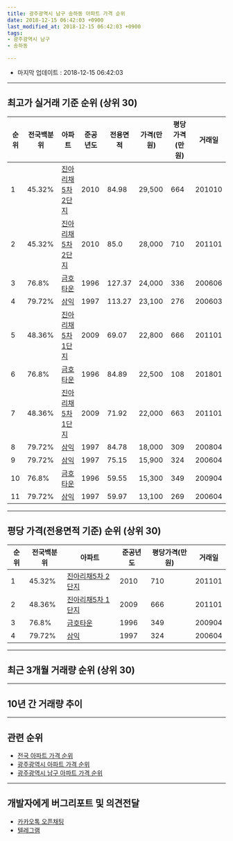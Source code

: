 ```yaml
---
title: 광주광역시 남구 송하동 아파트 가격 순위
date: 2018-12-15 06:42:03 +0900
last_modified_at: 2018-12-15 06:42:03 +0900
tags:
- 광주광역시 남구
- 송하동

---
```


* 마지막 업데이트 : 2018-12-15 06:42:03

---

## 최고가 실거래 기준 순위 (상위 30)


|순위|전국백분위|아파트|준공년도|전용면적|가격(만원)|평당가격(만원)|거래일|
|---|---|---|---|---|---|---|---|
|1|45.32%|[진아리채5차 2단지](https://search.naver.com/search.naver?query=%EA%B4%91%EC%A3%BC%EA%B4%91%EC%97%AD%EC%8B%9C+%EB%82%A8%EA%B5%AC+%EC%86%A1%ED%95%98%EB%8F%99+%EC%A7%84%EC%95%84%EB%A6%AC%EC%B1%845%EC%B0%A8+2%EB%8B%A8%EC%A7%80)|2010|84.98|29,500|664|201010|
|2|45.32%|[진아리채5차 2단지](https://search.naver.com/search.naver?query=%EA%B4%91%EC%A3%BC%EA%B4%91%EC%97%AD%EC%8B%9C+%EB%82%A8%EA%B5%AC+%EC%86%A1%ED%95%98%EB%8F%99+%EC%A7%84%EC%95%84%EB%A6%AC%EC%B1%845%EC%B0%A8+2%EB%8B%A8%EC%A7%80)|2010|85.0|28,000|710|201101|
|3|76.8%|[금호타운](https://search.naver.com/search.naver?query=%EA%B4%91%EC%A3%BC%EA%B4%91%EC%97%AD%EC%8B%9C+%EB%82%A8%EA%B5%AC+%EC%86%A1%ED%95%98%EB%8F%99+%EA%B8%88%ED%98%B8%ED%83%80%EC%9A%B4)|1996|127.37|24,000|336|200606|
|4|79.72%|[삼익](https://search.naver.com/search.naver?query=%EA%B4%91%EC%A3%BC%EA%B4%91%EC%97%AD%EC%8B%9C+%EB%82%A8%EA%B5%AC+%EC%86%A1%ED%95%98%EB%8F%99+%EC%82%BC%EC%9D%B5)|1997|113.27|23,100|276|200603|
|5|48.36%|[진아리채5차 1단지](https://search.naver.com/search.naver?query=%EA%B4%91%EC%A3%BC%EA%B4%91%EC%97%AD%EC%8B%9C+%EB%82%A8%EA%B5%AC+%EC%86%A1%ED%95%98%EB%8F%99+%EC%A7%84%EC%95%84%EB%A6%AC%EC%B1%845%EC%B0%A8+1%EB%8B%A8%EC%A7%80)|2009|69.07|22,800|666|201101|
|6|76.8%|[금호타운](https://search.naver.com/search.naver?query=%EA%B4%91%EC%A3%BC%EA%B4%91%EC%97%AD%EC%8B%9C+%EB%82%A8%EA%B5%AC+%EC%86%A1%ED%95%98%EB%8F%99+%EA%B8%88%ED%98%B8%ED%83%80%EC%9A%B4)|1996|84.89|22,500|108|201801|
|7|48.36%|[진아리채5차 1단지](https://search.naver.com/search.naver?query=%EA%B4%91%EC%A3%BC%EA%B4%91%EC%97%AD%EC%8B%9C+%EB%82%A8%EA%B5%AC+%EC%86%A1%ED%95%98%EB%8F%99+%EC%A7%84%EC%95%84%EB%A6%AC%EC%B1%845%EC%B0%A8+1%EB%8B%A8%EC%A7%80)|2009|71.92|22,000|663|201101|
|8|79.72%|[삼익](https://search.naver.com/search.naver?query=%EA%B4%91%EC%A3%BC%EA%B4%91%EC%97%AD%EC%8B%9C+%EB%82%A8%EA%B5%AC+%EC%86%A1%ED%95%98%EB%8F%99+%EC%82%BC%EC%9D%B5)|1997|84.78|18,000|309|200804|
|9|79.72%|[삼익](https://search.naver.com/search.naver?query=%EA%B4%91%EC%A3%BC%EA%B4%91%EC%97%AD%EC%8B%9C+%EB%82%A8%EA%B5%AC+%EC%86%A1%ED%95%98%EB%8F%99+%EC%82%BC%EC%9D%B5)|1997|75.15|15,900|324|200604|
|10|76.8%|[금호타운](https://search.naver.com/search.naver?query=%EA%B4%91%EC%A3%BC%EA%B4%91%EC%97%AD%EC%8B%9C+%EB%82%A8%EA%B5%AC+%EC%86%A1%ED%95%98%EB%8F%99+%EA%B8%88%ED%98%B8%ED%83%80%EC%9A%B4)|1996|59.55|15,300|349|200904|
|11|79.72%|[삼익](https://search.naver.com/search.naver?query=%EA%B4%91%EC%A3%BC%EA%B4%91%EC%97%AD%EC%8B%9C+%EB%82%A8%EA%B5%AC+%EC%86%A1%ED%95%98%EB%8F%99+%EC%82%BC%EC%9D%B5)|1997|59.97|13,100|269|200604|


---

## 평당 가격(전용면적 기준) 순위 (상위 30)


|순위|전국백분위|아파트|준공년도|평당가격(만원)|거래일|
|---|---|---|---|---|---|
|1|45.32%|[진아리채5차 2단지](https://search.naver.com/search.naver?query=%EA%B4%91%EC%A3%BC%EA%B4%91%EC%97%AD%EC%8B%9C+%EB%82%A8%EA%B5%AC+%EC%86%A1%ED%95%98%EB%8F%99+%EC%A7%84%EC%95%84%EB%A6%AC%EC%B1%845%EC%B0%A8+2%EB%8B%A8%EC%A7%80)|2010|710|201101|
|2|48.36%|[진아리채5차 1단지](https://search.naver.com/search.naver?query=%EA%B4%91%EC%A3%BC%EA%B4%91%EC%97%AD%EC%8B%9C+%EB%82%A8%EA%B5%AC+%EC%86%A1%ED%95%98%EB%8F%99+%EC%A7%84%EC%95%84%EB%A6%AC%EC%B1%845%EC%B0%A8+1%EB%8B%A8%EC%A7%80)|2009|666|201101|
|3|76.8%|[금호타운](https://search.naver.com/search.naver?query=%EA%B4%91%EC%A3%BC%EA%B4%91%EC%97%AD%EC%8B%9C+%EB%82%A8%EA%B5%AC+%EC%86%A1%ED%95%98%EB%8F%99+%EA%B8%88%ED%98%B8%ED%83%80%EC%9A%B4)|1996|349|200904|
|4|79.72%|[삼익](https://search.naver.com/search.naver?query=%EA%B4%91%EC%A3%BC%EA%B4%91%EC%97%AD%EC%8B%9C+%EB%82%A8%EA%B5%AC+%EC%86%A1%ED%95%98%EB%8F%99+%EC%82%BC%EC%9D%B5)|1997|324|200604|


---

## 최근 3개월 거래량 순위 (상위 30)


<div style="width:100%;">
    <canvas id="deal_count_ranking" height="250"></canvas>
</div>


<script>
new Chart(document.getElementById("deal_count_ranking"), {
    type: 'horizontalBar',
    data: {
        labels: ['삼익', '금호타운', '진아리채5차 1단지', '진아리채5차 2단지'],
        datasets: [{
            label: '실거래 수',
            data: [11, 6, 1, 1],
            borderColor: "rgba(255, 0, 128, 1)",
            backgroundColor: "rgba(255, 0, 128, 0.5)",
            fill: false,
        }]
    },
    options: {
        responsive: true,
        title: {
            display: true,
            text: '최근 3개월 거래량 순위'
        },
        tooltips: {
            mode: 'index',
            intersect: false,
            callbacks: {
                title: function(tooltipItems, data) {
                    return "실거래 수:";
                },
                label: function(tooltipItem, data) {
                    return data.labels[tooltipItem.index] + ": " + tooltipItem.xLabel;
                }
            }
        },
        hover: {
            mode: 'nearest',
            intersect: true
        },
        scales: {
            xAxes: [{
                display: true,
                scaleLabel: {
                    display: true,
                    labelString: '실거래 수'
                },
                ticks: {
                    suggestedMin: 0,
                }
            }],
            yAxes: [{
                display: true,
                ticks: {
                    autoSkip: false,
                    callback: function(value, index, values) {
                        if (value.length > 15)
                            return value.substr(0, 13) + "...";
                        else
                            return value;
                    }
                },
                scaleLabel: {
                    display: false,
                }
            }]
        }
    }
});

</script>


---

## 10년 간 거래량 추이


<div style="width:100%;">
    <canvas id="deal_progress" height="250"></canvas>
</div>

<script>
new Chart(document.getElementById("deal_progress"), {
    type: 'line',
    data: {
        labels: ['200812','200901','200902','200903','200904','200905','200906','200907','200908','200909','200910','200911','200912','201001','201002','201003','201004','201005','201006','201007','201008','201009','201010','201011','201012','201101','201102','201103','201104','201105','201106','201107','201108','201109','201110','201111','201112','201201','201202','201203','201204','201205','201206','201207','201208','201209','201210','201211','201212','201301','201302','201303','201304','201305','201306','201307','201308','201309','201310','201311','201312','201401','201402','201403','201404','201405','201406','201407','201408','201409','201410','201411','201412','201501','201502','201503','201504','201505','201506','201507','201508','201509','201510','201511','201512','201601','201602','201603','201604','201605','201606','201607','201608','201609','201610','201611','201612','201701','201702','201703','201704','201705','201706','201707','201708','201709','201710','201711','201712','201801','201802','201803','201804','201805','201806','201807','201808','201809','201810','201811','201812'],
        datasets: [{
            label: '실거래 수',
            pointRadius: 1,
            data: [3, 9, 12, 11, 10, 11, 6, 8, 3, 2, 5, 9, 8, 14, 12, 16, 9, 20, 7, 18, 25, 20, 36, 26, 39, 38, 30, 35, 10, 9, 14, 9, 7, 9, 16, 11, 14, 7, 10, 9, 5, 11, 6, 7, 6, 7, 12, 10, 9, 7, 12, 16, 8, 9, 9, 10, 6, 5, 12, 12, 12, 12, 8, 18, 13, 7, 11, 17, 14, 13, 13, 9, 8, 18, 15, 16, 17, 5, 12, 17, 8, 18, 11, 10, 9, 5, 8, 13, 5, 5, 7, 8, 7, 8, 9, 8, 7, 5, 10, 10, 5, 6, 10, 12, 12, 9, 8, 7, 10, 9, 5, 12, 7, 16, 9, 12, 13, 17, 14, 3, 2],
            borderColor: "rgba(255, 201, 14, 1)",
            backgroundColor: "rgba(255, 201, 14, 0.5)",
            fill: true,
        }]
    },
    options: {
        responsive: true,
        title: {
            display: true,
            text: '10년간 거래량 추이'
        },
        tooltips: {
            mode: 'index',
            intersect: false,
        },
        hover: {
            mode: 'nearest',
            intersect: true
        },
        scales: {
            xAxes: [{
                display: true,
                scaleLabel: {
                    display: true,
                    labelString: '년/월'
                }
            }],
            yAxes: [{
                display: true,
                ticks: {
                    suggestedMin: 0,
                },
                scaleLabel: {
                    display: true,
                    labelString: '실거래 수'
                }
            }]
        }
    }
});

</script>


---

## 관련 순위

- [전국 아파트 가격 순위](https://inasie.github.io/apt-ranking/전국)
- [광주광역시 아파트 가격 순위](https://inasie.github.io/apt-ranking/광주광역시)
- [광주광역시 남구 아파트 가격 순위](https://inasie.github.io/apt-ranking/광주광역시-남구)


---

## 개발자에게 버그리포트 및 의견전달

- [카카오톡 오픈채팅](https://open.kakao.com/o/gLJUAP4)
- [텔레그램](https://t.me/inasie)

